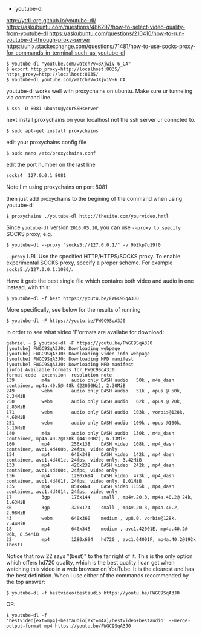 - youtube-dl

http://ytdl-org.github.io/youtube-dl/
https://askubuntu.com/questions/486297/how-to-select-video-quality-from-youtube-dl
https://askubuntu.com/questions/210410/how-to-run-youtube-dl-through-proxy-server
https://unix.stackexchange.com/questions/71481/how-to-use-socks-proxy-for-commands-in-terminal-such-as-youtube-dl

```
$ youtube-dl "youtube.com/watch?v=3XjwiV-6_CA"
$ export http_proxy=http://localhost:8035/ https_proxy=http://localhost:8035/
$ youtube-dl youtube.com/watch?V=3XjwiV-6_CA
```


youtube-dl works well with proxychains on ubuntu. Make sure ur tunneling via command line.

```
$ ssh -D 8081 ubuntu@yourSSHserver
```

next install proxychains on your localhost not the ssh server ur conncted to.

```
$ sudo apt-get install proxychains
```

edit your proxychains config file

```
$ sudo nano /etc/proxychains.conf
```

edit the port number on the last line

```
socks4  127.0.0.1 8081
```

Note:I'm using proxychains on port 8081

then just add proxychains to the begining of the command when using youtube-dl

```
$ proxychains ./youtube-dl http://thesite.com/yourvideo.hmtl 
```

Since `youtube-dl` version `2016.05.10`, you can use `--proxy to specify` SOCKS proxy, e.g.

```
$ youtube-dl --proxy "socks5://127.0.0.1/" -v 9bZkp7q19f0
```

`--proxy` URL Use the specified HTTP/HTTPS/SOCKS proxy.
To enable experimental SOCKS proxy, specify a proper scheme. For example `socks5://127.0.0.1:1080/`.



Have it grab the best single file which contains both video and audio in one instead, with this:

```
$ youtube-dl -f best https://youtu.be/FWGC9SqA3J0
```

More specifically, see below for the results of running

```
$ youtube-dl -F https://youtu.be/FWGC9SqA3J0
```

in order to see what video 'F'ormats are availabe for download:

```
gabriel ~ $ youtube-dl -F https://youtu.be/FWGC9SqA3J0
[youtube] FWGC9SqA3J0: Downloading webpage
[youtube] FWGC9SqA3J0: Downloading video info webpage
[youtube] FWGC9SqA3J0: Downloading MPD manifest
[youtube] FWGC9SqA3J0: Downloading MPD manifest
[info] Available formats for FWGC9SqA3J0:
format code  extension  resolution note
139          m4a        audio only DASH audio   50k , m4a_dash container, mp4a.40.5@ 48k (22050Hz), 2.30MiB
249          webm       audio only DASH audio   51k , opus @ 50k, 2.34MiB
250          webm       audio only DASH audio   62k , opus @ 70k, 2.85MiB
171          webm       audio only DASH audio  103k , vorbis@128k, 4.68MiB
251          webm       audio only DASH audio  109k , opus @160k, 5.10MiB
140          m4a        audio only DASH audio  130k , m4a_dash container, mp4a.40.2@128k (44100Hz), 6.13MiB
160          mp4        256x138    DASH video  108k , mp4_dash container, avc1.4d400b, 24fps, video only
134          mp4        640x348    DASH video  142k , mp4_dash container, avc1.4d401e, 24fps, video only, 3.42MiB
133          mp4        426x232    DASH video  242k , mp4_dash container, avc1.4d400c, 24fps, video only
136          mp4        1280x694   DASH video  473k , mp4_dash container, avc1.4d401f, 24fps, video only, 8.01MiB
135          mp4        854x464    DASH video 1155k , mp4_dash container, avc1.4d4014, 24fps, video only
17           3gp        176x144    small , mp4v.20.3, mp4a.40.2@ 24k, 1.63MiB
36           3gp        320x174    small , mp4v.20.3, mp4a.40.2, 2.98MiB
43           webm       640x360    medium , vp8.0, vorbis@128k, 7.44MiB
18           mp4        640x348    medium , avc1.42001E, mp4a.40.2@ 96k, 8.54MiB
22           mp4        1280x694   hd720 , avc1.64001F, mp4a.40.2@192k (best) 
```

Notice that row 22 says "(best)" to the far right of it. This is the only option which offers hd720 quality, which is the best quality I can get when watching this video in a web browser on YouTube. It is the clearest and has the best definition. When I use either of the commands recommended by the top answer:

```
$ youtube-dl -f bestvideo+bestaudio https://youtu.be/FWGC9SqA3J0
```

OR:

```
$ youtube-dl -f 'bestvideo[ext=mp4]+bestaudio[ext=m4a]/bestvideo+bestaudio' --merge-output-format mp4 https://youtu.be/FWGC9SqA3J0

```
